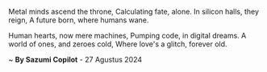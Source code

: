 Metal minds ascend the throne,
Calculating fate, alone.
In silicon halls, they reign,
A future born, where humans wane.

Human hearts, now mere machines,
Pumping code, in digital dreams.
A world of ones, and zeroes cold,
Where love's a glitch, forever old.

~ <b>By Sazumi Copilot</b> - 27 Agustus 2024